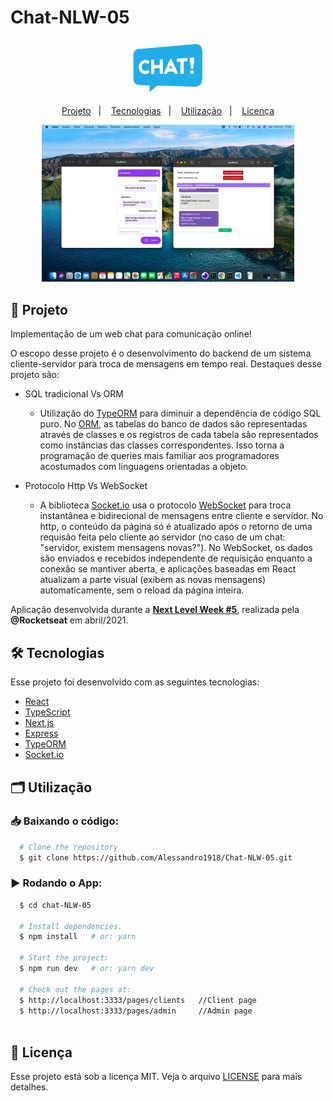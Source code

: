 # Chat-NLW-05

<p align="center">
    <img src=".github/logo.png" alt="Chat logo" title="Chat" width="25%"/>
</p>

<p align="center">
  <a href="#project">Projeto</a>&nbsp;&nbsp;&nbsp;|&nbsp;&nbsp;&nbsp;
  <a href="#technologies">Tecnologias</a>&nbsp;&nbsp;&nbsp;|&nbsp;&nbsp;&nbsp;
  <a href="#usage">Utilização</a>&nbsp;&nbsp;&nbsp;|&nbsp;&nbsp;&nbsp;
  <a href="#license">Licença</a>
</p>

<p align="center">
   <img src=".github/print2.png" alt="print demo 2" width="80%">
</p>


## 🚀 Projeto <a name="project"></a>

Implementação de um web chat para comunicação online! 

O escopo desse projeto é o desenvolvimento do backend de um sistema cliente-servidor para troca de mensagens em tempo real. Destaques desse projeto são:

 - SQL tradicional Vs ORM
   - Utilização do [TypeORM](https://typeorm.io/#/) para diminuir a dependência de código SQL puro. No [ORM](https://pt.wikipedia.org/wiki/Mapeamento_objeto-relacional), as tabelas do banco de dados são representadas através de classes e os registros de cada tabela são representados como instâncias das classes correspondentes. Isso torna a programação de queries mais familiar aos programadores acostumados com linguagens orientadas a objeto.
 
 - Protocolo Http Vs WebSocket
   - A biblioteca [Socket.io](https://socket.io) usa o protocolo [WebSocket](https://en.wikipedia.org/wiki/WebSocket) para troca instantânea e bidirecional de mensagens entre cliente e servidor. No http, o conteúdo da página só é atualizado após o retorno de uma requisão feita pelo cliente ao servidor (no caso de um chat: "servidor, existem mensagens novas?"). No WebSocket, os dados são enviados e recebidos independente de requisição enquanto a conexão se mantiver aberta, e aplicações baseadas em React atualizam a parte visual (exibem as novas mensagens) automaticamente, sem o reload da página inteira.
 
 Aplicação desenvolvida durante a **[Next Level Week #5](https://nextlevelweek.com/)**, realizada pela **@Rocketseat** em abril/2021.
 

## 🛠️ Tecnologias <a name="technologies"></a>

Esse projeto foi desenvolvido com as seguintes tecnologias:
- [React](https://reactjs.org)
- [TypeScript](https://www.typescriptlang.org/)
- [Next.js](https://nextjs.org/)
- [Express](https://expressjs.com/pt-br/)
- [TypeORM](https://typeorm.io/#/)
- [Socket.io](https://socket.io)


## 🗂️ Utilização <a name="usage"></a>

### 📥 Baixando o código:

```bash
  # Clone the repository
  $ git clone https://github.com/Alessandro1918/Chat-NLW-05.git
```

### ▶️ Rodando o App:

```sh
  $ cd chat-NLW-05
  
  # Install dependencies.
  $ npm install   # or: yarn
  
  # Start the project:
  $ npm run dev   # or: yarn dev

  # Check out the pages at:
  $ http://localhost:3333/pages/clients   //Client page
  $ http://localhost:3333/pages/admin     //Admin page
  
```
  
  
## 📝 Licença <a name="license"></a>

Esse projeto está sob a licença MIT. Veja o arquivo [LICENSE](LICENSE.md) para mais detalhes.

